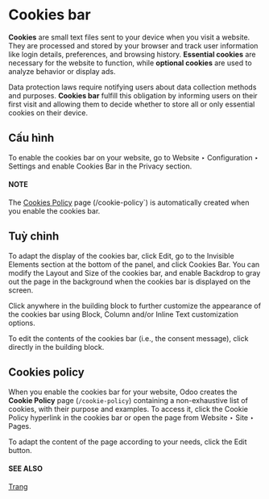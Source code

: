 # Cookies bar

**Cookies** are small text files sent to your device when you visit a website. They are processed
and stored by your browser and track user information like login details, preferences, and browsing
history. **Essential cookies** are necessary for the website to function, while **optional cookies**
are used to analyze behavior or display ads.

Data protection laws require notifying users about data collection methods and purposes.
**Cookies bar** fulfill this obligation by informing users on their first visit and allowing them to
decide whether to store all or only essential cookies on their device.

## Cấu hình

To enable the cookies bar on your website, go to Website ‣ Configuration ‣
Settings and enable Cookies Bar in the Privacy section.

#### NOTE
The [Cookies Policy](#cookies-bar-policy) page (/cookie-policy\`) is automatically created
when you enable the cookies bar.

<a id="cookies-bar-customization"></a>

## Tuỳ chỉnh

To adapt the display of the cookies bar, click Edit, go to the
Invisible Elements section at the bottom of the panel, and click
Cookies Bar. You can modify the Layout and Size of the
cookies bar, and enable Backdrop to gray out the page in the background when the cookies
bar is displayed on the screen.

Click anywhere in the building block to further customize the appearance of the cookies bar using
Block, Column and/or Inline Text customization options.

To edit the contents of the cookies bar (i.e., the consent message), click directly in the building
block.

<a id="cookies-bar-policy"></a>

## Cookies policy

When you enable the cookies bar for your website, Odoo creates the **Cookie Policy** page
(`/cookie-policy`) containing a non-exhaustive list of cookies, with their purpose and examples. To
access it, click the Cookie Policy hyperlink in the cookies bar or open the page from
Website ‣ Site ‣ Pages.

To adapt the content of the page according to your needs, click the Edit button.

#### SEE ALSO
[Trang](../pages.md)
